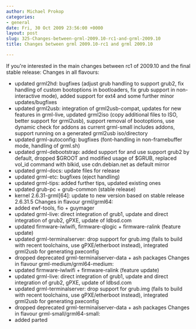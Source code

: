 ```yaml
---
author: Michael Prokop
categories:
- general
date: Fri, 30 Oct 2009 23:56:00 +0000
layout: post
slug: 325-Changes-between-grml-2009.10-rc1-and-grml-2009.10
title: Changes between grml 2009.10-rc1 and grml 2009.10

---
```

If you're interested in the main changes between rc1 of 2009\.10 and the final stable release:
Changes in all flavours:
* updated grml2hd: bugfixes (adjust grub handling to support grub2, fix handling of custom bootoptions in bootloaders, fix grub support in non\-interactive mode), added support for ext4 and some further minor updates/bugfixes
* updated grml2usb: integration of grml2usb\-compat, updates for new features in grml\-live, updated grml2iso (copy additional files to ISO, better support for grml2usb), support removal of bootoptions, use dynamic check for addons as current grml\-small includes addons, support running on a generated grml2usb iso/directory
* updated grml\-autoconfig: bugfixes (font\-handling in non\-framebuffer mode, handling of grml.sh)
* updated grml\-debootstrap: added support for and use support grub2 by default, dropped $GROOT and modified usage of $GRUB, replaced vol\_id command with blkid, use cdn.debian.net as default mirror
* updated grml\-docs: update files for release
* updated grml\-etc: bugfixes (eject handling)
* updated grml\-tips: added further tips, updated existing ones
* updated grub\-pc \+ grub\-common (stable release)
* kernel 2\.6\.31\-grml\[64]: update to new version based on stable release 2\.6\.31\.5
Changes in flavour grml/grml64:
* added ewf\-tools, fio \+ guymager
* updated grml\-live: direct integration of grub1, update and direct integration of grub2, gPXE, update of ldbsd.com
* updated firmware\-iwlwifi, firmware\-qlogic \+ firmware\-ralink (feature update)
* updated grml\-terminalserver: drop support for grub.img (fails to build with recent toolchains, use gPXE/etherboot instead), integrated grml2usb for generating pxeconfig
* dropped deprecated grml\-terminalserver\-data \+ ash packages
Changes in flavour grml\-medium/grml64\-medium:
* updated firmware\-iwlwifi \+ firmware\-ralink (feature update)
* updated grml\-live: direct integration of grub1, update and direct integration of grub2, gPXE, update of ldbsd.com
* updated grml\-terminalserver: drop support for grub.img (fails to build with recent toolchains, use gPXE/etherboot instead), integrated grml2usb for generating pxeconfig
* dropped deprecated grml\-terminalserver\-data \+ ash packages
Changes in flavour grml\-small/grml64\-small:
* added parted
